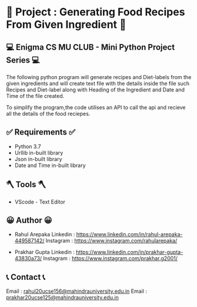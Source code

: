 #  🧁 Project : Generating Food Recipes From Given Ingredient 🧁

## 💻 Enigma CS MU CLUB - Mini Python Project Series 💻

The following python program will generate recipes and Diet-labels from the given ingredients and will create text file with the details inside the file such Recipes and Diet-label along with Heading of the Ingredient and Date and Time of the file created.

To simplify the program,the code utilises an API to call the api and recieve all the details of the food reciepes.

## ✅ Requirements ✅
- Python 3.7
- Urllib in-built library
- Json in-built library
- Date and Time in-built library

## 🪓 Tools 🪓
- VScode - Text Editor

## 😀 Author 😀

- Rahul Arepaka
Linkedin : https://www.linkedin.com/in/rahul-arepaka-449587142/
Instagram : https://www.instagram.com/rahularepaka/

- Prakhar Gupta
Linkedin : https://www.linkedin.com/in/prakhar-gupta-43830a73/
Instagram : https://www.instagram.com/prakhar.g2001/

## 📞 Contact 📞
Email : rahul20ucse156@mahindrauniversity.edu.in
Email : prakhar20ucse125@mahindrauniversity.edu.in

